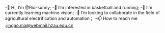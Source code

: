 -👋 Hi, I’m @Rio-sunny;
-👀 I’m interested in basketball and running;
-🌱 I’m currently learning machine vision;
-💞️ I’m looking to collaborate  in the field of agricultural electrification and automation；
-📫 How to reach me :jingao.ma@webmail.hzau.edu.cn
<!---
Rio-sunny/Rio-sunny is a ✨ special ✨ repository because its `README.md` (this file) appears on your GitHub profile.
You can click the Preview link to take a look at your changes.
--->
